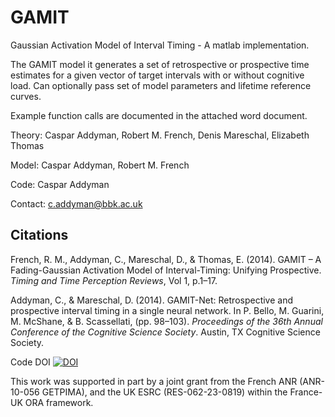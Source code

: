 GAMIT
=====


Gaussian Activation Model of Interval Timing - A matlab implementation.


The GAMIT model it generates a set of retrospective or prospective time estimates for a given vector of target intervals with or without cognitive load. Can optionally pass set of model parameters and lifetime reference curves.

Example function calls are documented in the attached word document.


Theory: Caspar Addyman, Robert M. French, Denis Mareschal, Elizabeth Thomas

Model: Caspar Addyman, Robert M. French

Code: Caspar Addyman

Contact:
c.addyman@bbk.ac.uk


## Citations

French, R. M., Addyman, C., Mareschal, D., & Thomas, E. (2014). GAMIT – A Fading-Gaussian Activation Model of Interval-Timing: Unifying Prospective. *Timing and Time Perception Reviews*, Vol 1, p.1–17.

Addyman, C., & Mareschal, D. (2014). GAMIT-Net: Retrospective and prospective interval timing in a single neural network. In P. Bello, M. Guarini, M. McShane, & B. Scassellati, (pp. 98–103). *Proceedings of the 36th Annual Conference of the Cognitive Science Society*. Austin, TX Cognitive Science Society.

Code DOI
[![DOI](https://zenodo.org/badge/3891/YourBrain/GAMIT.svg)](http://dx.doi.org/10.5281/zenodo.9895)


This work was supported in part by a joint grant from the French ANR (ANR-10-056 GETPIMA), and the UK ESRC (RES-062-23-0819) within the France-UK ORA framework.



